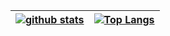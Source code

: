 | <a href="https://github.com/anuraghazra/github-readme-stats"><img alt="github stats" align="center" src="https://github-readme-stats-six-tan-76.vercel.app/api?username=Minooo1&theme=merko&show_icons=true&include_all_commits=true" /></a> | <a href="https://github.com/anuraghazra/github-readme-stats"><img alt="Top Langs" align="center" src="https://github-readme-stats-six-tan-76.vercel.app/api/top-langs/?username=Minooo1&layout=compact&hide_border=true&theme=merko" /></a> |
| ------------- | ------------- |
